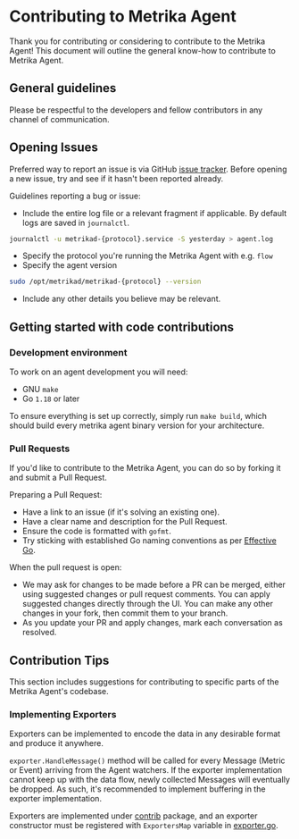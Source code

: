 # Contributing to Metrika Agent

Thank you for contributing or considering to contribute to the Metrika Agent! This document will outline the general know-how to contribute to Metrika Agent.

## General guidelines
Please be respectful to the developers and fellow contributors in any channel of communication.

## Opening Issues
Preferred way to report an issue is via GitHub [issue tracker](https://github.com/Metrika-Inc/agent/issues/). Before opening a new issue, try and see if it hasn't been reported already.

Guidelines reporting a bug or issue:

* Include the entire log file or a relevant fragment if applicable. By default logs are saved in `journalctl`.
```bash
journalctl -u metrikad-{protocol}.service -S yesterday > agent.log
```

* Specify the protocol you're running the Metrika Agent with e.g. `flow`
* Specify the agent version
```bash
sudo /opt/metrikad/metrikad-{protocol} --version
```
* Include any other details you believe may be relevant.

## Getting started with code contributions

### Development environment
To work on an agent development you will need:
* GNU `make`
* Go `1.18` or later

To ensure everything is set up correctly, simply run `make build`, which should build every metrika agent binary version for your architecture.

### Pull Requests
If you'd like to contribute to the Metrika Agent, you can do so by forking it and submit a Pull Request.

Preparing a Pull Request:
* Have a link to an issue (if it's solving an existing one).
* Have a clear name and description for the Pull Request.
* Ensure the code is formatted with `gofmt`.
* Try sticking with established Go naming conventions as per [Effective Go](https://go.dev/doc/effective_go).

When the pull request is open:
* We may ask for changes to be made before a PR can be merged, either using suggested changes or pull request comments. You can apply suggested changes directly through the UI. You can make any other changes in your fork, then commit them to your branch.
* As you update your PR and apply changes, mark each conversation as resolved. 

## Contribution Tips
This section includes suggestions for contributing to specific parts of the Metrika Agent's codebase.

### Implementing Exporters
Exporters can be implemented to encode the data in any desirable format and produce it anywhere.

`exporter.HandleMessage()` method will be called for every Message (Metric or Event) arriving from the Agent watchers. If the exporter implementation cannot keep up with the data flow, newly collected Messages will eventually be dropped. As such, it's recommended to implement buffering in the exporter implementation.

Exporters are implemented under [contrib](internal/pkg/contrib) package, and an exporter constructor must be registered with `ExportersMap` variable in [exporter.go](internal/pkg/contrib/exporter.go).